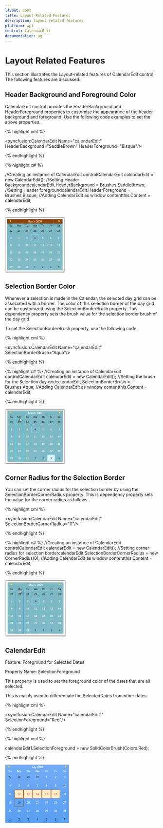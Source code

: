 ```yaml
---
layout: post
title: Layout-Related-Features
description: layout related features
platform: wpf
control: CalendarEdit
documentation: ug
---
```


# Layout Related Features

This section illustrates the Layout-related features of CalendarEdit control. The following features are discussed:

## Header Background and Foreground Color

CalendarEdit control provides the HeaderBackground and HeaderForeground properties to customize the appearance of the header background and foreground. Use the following code examples to set the above properties.

{% highlight xml %}


<!-- Adding calendar with header background and foreground -->
<syncfusion:CalendarEdit Name="calendarEdit" HeaderBackground="SaddleBrown" HeaderForeground="Bisque"/>

{% endhighlight %}

{% highlight c# %}


//Creating an instance of CalendarEdit controlCalendarEdit calendarEdit = new CalendarEdit();
//Setting Header BackgroundcalendarEdit.HeaderBackground = Brushes.SaddleBrown;
//Setting Header foregroundcalendarEdit.HeaderForeground = Brushes.Bisque;
//Adding CalendarEdit as window contentthis.Content = calendarEdit;
  
{% endhighlight %}


![](Layout-Related-Features_images/Layout-Related-Features_img1.jpeg)

## Selection Border Color

Whenever a selection is made in the Calendar, the selected day grid can be associated with a border. The color of this selection border of the day grid can be customized using the SelectionBorderBrush property. This dependency property sets the brush value for the selection border brush of the day grid.

To set the SelectionBorderBrush property, use the following code.

{% highlight xml %}

<!-- Adding calendar with selection border brush -->
<syncfusion:CalendarEdit Name="calendarEdit" SelectionBorderBrush="Aqua"/>

{% endhighlight %}

{% highlight c# %}
//Creating an instance of CalendarEdit controlCalendarEdit calendarEdit = new CalendarEdit();
//Setting the brush for the Selection day gridcalendarEdit.SelectionBorderBrush = Brushes.Aqua; 
   //Adding CalendarEdit as window contentthis.Content = calendarEdit;

{% endhighlight %}



![](Layout-Related-Features_images/Layout-Related-Features_img2.jpeg)





## Corner Radius for the Selection Border

You can set the corner radius for the selection border by using the SelectionBorderCornerRadius property. This is dependency property sets the value for the corner radius as follows.


{% highlight xml %}

<!-- Adding calendar with selection border corner radius -->
<syncfusion:CalendarEdit Name="calendarEdit" SelectionBorderCornerRadius="0"/>

{% endhighlight %}

{% highlight c# %}
//Creating an instance of CalendarEdit controlCalendarEdit calendarEdit = new CalendarEdit();
//Setting corner radius for selection bordercalendarEdit.SelectionBorderCornerRadius = new CornerRadius(0); 
//Adding CalendarEdit as window contentthis.Content = calendarEdit; 

{% endhighlight %}


![](Layout-Related-Features_images/Layout-Related-Features_img3.jpeg)



## CalendarEdit

Feature: Foreground for Selected Dates

Property Name: SelectionForeground

This property is used to set the foreground color of the dates that are all selected.

This is mainly used to differentiate the SelectedDates from other dates.

{% highlight xml %}

<syncfusion:CalendarEdit Name="calendarEdit1" SelectionForeground="Red"/>

{% endhighlight %}

{% highlight xml %}

calendarEdit1.SelectionForeground = new SolidColorBrush(Colors.Red);

{% endhighlight %}


![](Layout-Related-Features_images/Layout-Related-Features_img4.png)


